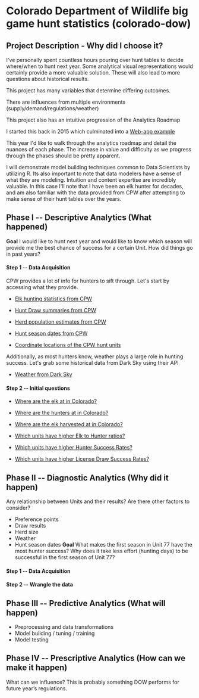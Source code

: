 # Colorado Department of Wildlife big game hunt statistics (colorado-dow)
## Project Description - Why did I choose it?
I've personally spent countless hours pouring over hunt tables to decide where/when to hunt next year. Some analytical visual representations would certainly provide a more valuable solution. These will also lead to more questions about historical results.

This project has many variables that determine differing outcomes.

There are influences from multiple environments (supply/demand/regulations/weather)

This project also has an intuitive progression of the Analytics Roadmap

I started this back in 2015 which culminated into a [Web-app example](https://dowproject.shinyapps.io/GJSON/)

This year I'd like to walk through the analytics roadmap and detail the nuances of each phase.  The increase in value and difficulty as we progress through the phases should be pretty apparent.

I will demonstrate model building techniques common to Data Scientists by utilizing R. 
Its also important to note that data modelers have a sense of what they are modeling. Intuition and content expertise are incredibly valuable.  In this case I'll note that I have been an elk hunter for decades, and am also familiar with the data provided from CPW after attempting to make sense of their hunt tables over the years.

## Phase I -- Descriptive Analytics (What happened)
**Goal** I would like to hunt next year and would like to know which season will provide me the best chance of success for a certain Unit.  How did things go in past years?

#### Step 1 -- Data Acquisition
CPW provides a lot of info for hunters to sift through.  Let's start by accessing what they provide.
* [Elk hunting statistics from CPW](http://rpubs.com/psarnow/404268)

* [Hunt Draw summaries from CPW](http://rpubs.com/psarnow/394721)

* [Herd population estimates from CPW](http://rpubs.com/psarnow/393560)

* [Hunt season dates from CPW](http://rpubs.com/psarnow/393655)

* [Coordinate locations of the CPW hunt units](http://rpubs.com/psarnow/393672)

Additionally, as most hunters know, weather plays a large role in hunting success. Let's grab some historical data from Dark Sky using their API
* [Weather from Dark Sky](http://rpubs.com/psarnow/393658)

#### Step 2 -- Initial questions
* [Where are the elk at in Colorado?](http://rpubs.com/psarnow/396876)

* [Where are the hunters at in Colorado?](http://rpubs.com/psarnow/396897)

* [Where are the elk harvested at in Colorado?](http://rpubs.com/psarnow/405573)

* [Which units have higher Elk to Hunter ratios?](http://rpubs.com/psarnow/396916)

* [Which units have higher Hunter Success Rates?](http://rpubs.com/psarnow/397169)

* [Which units have higher License Draw Success Rates?](http://rpubs.com/psarnow/398440)

## Phase II -- Diagnostic Analytics (Why did it happen)
Any relationship between Units and their results?
Are there other factors to consider?
* Preference points
* Draw results
* Herd size
* Weather
* Hunt season dates
**Goal** What makes the first season in Unit 77 have the most hunter success? Why does it take less effort (hunting days) to be successful in the first season of Unit 77?

#### Step 1 -- Data Acquisition




#### Step 2 -- Wrangle the data

## Phase III -- Predictive Analytics (What will happen)
* Preprocessing and data transformations
* Model building / tuning / training
* Model testing

## Phase IV -- Prescriptive Analytics (How can we make it happen)
What can we influence? This is probably something DOW performs for future year’s regulations.
